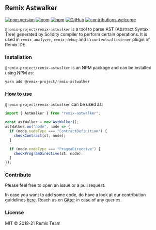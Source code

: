 ## Remix Astwalker
[![npm version](https://badge.fury.io/js/%40remix-project%2Fremix-astwalker.svg)](https://www.npmjs.com/package/@remix-project/remix-astwalker)
[![npm](https://img.shields.io/npm/dt/@remix-project/remix-astwalker.svg?label=Total%20Downloads)](https://www.npmjs.com/package/@remix-project/remix-astwalker)
[![npm](https://img.shields.io/npm/dw/@remix-project/remix-astwalker.svg)](https://www.npmjs.com/package/@remix-project/remix-astwalker)
[![GitHub](https://img.shields.io/github/license/mashape/apistatus.svg)](https://github.com/ethereum/remix-project/tree/master/libs/remix-astwalker)
[![contributions welcome](https://img.shields.io/badge/contributions-welcome-brightgreen.svg?style=flat)](https://github.com/ethereum/remix-project/issues)

`@remix-project/remix-astwalker` is a tool to parse AST (Abstract Syntax Tree) generated by Solidity compiler to perform certain operations. It is used in `remix-analyzer`, `remix-debug` and in `contextualListener` plugin of Remix IDE.

### Installation
`@remix-project/remix-astwalker` is an NPM package and can be installed using NPM as:

`yarn add @remix-project/remix-astwalker`

### How to use

`@remix-project/remix-astwalker` can be used as:

```ts
import { AstWalker } from "remix-astwalker";

const astWalker = new AstWalker();
astWalker.on("node", node => {
  if (node.nodeType === "ContractDefinition") {
    checkContract(st, node);
  }

  if (node.nodeType === "PragmaDirective") {
    checkProgramDirective(st, node);
  }
});
```

### Contribute

Please feel free to open an issue or a pull request. 

In case you want to add some code, do have a look at our contribution guidelines [here](https://github.com/ethereum/remix-project/blob/master/CONTRIBUTING.md). Reach us on [Gitter](https://gitter.im/ethereum/remix) in case of any queries.

### License
MIT © 2018-21 Remix Team
